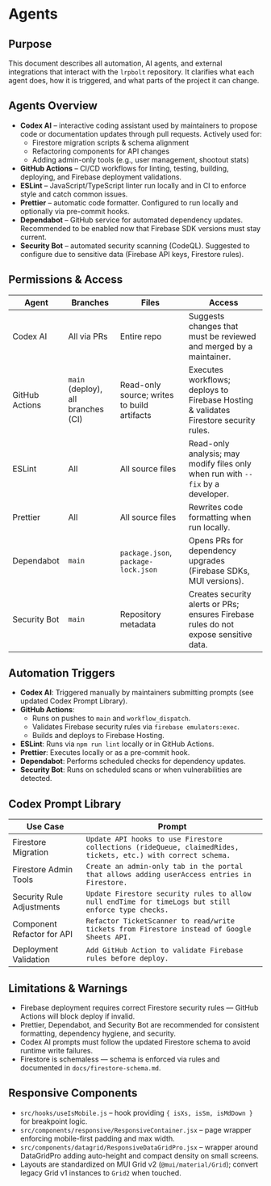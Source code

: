 # Agents

## Purpose
This document describes all automation, AI agents, and external integrations that interact with the `lrpbolt` repository. It clarifies what each agent does, how it is triggered, and what parts of the project it can change.

## Agents Overview

- **Codex AI** – interactive coding assistant used by maintainers to propose code or documentation updates through pull requests. Actively used for:
  - Firestore migration scripts & schema alignment
  - Refactoring components for API changes
  - Adding admin-only tools (e.g., user management, shootout stats)
- **GitHub Actions** – CI/CD workflows for linting, testing, building, deploying, and Firebase deployment validations.
- **ESLint** – JavaScript/TypeScript linter run locally and in CI to enforce style and catch common issues.
- **Prettier** – automatic code formatter. Configured to run locally and optionally via pre-commit hooks.
- **Dependabot** – GitHub service for automated dependency updates. Recommended to be enabled now that Firebase SDK versions must stay current.
- **Security Bot** – automated security scanning (CodeQL). Suggested to configure due to sensitive data (Firebase API keys, Firestore rules).

## Permissions & Access

| Agent          | Branches                           | Files                                       | Access                                                                                  |
| -------------- | ---------------------------------- | ------------------------------------------- | --------------------------------------------------------------------------------------- |
| Codex AI       | All via PRs                        | Entire repo                                 | Suggests changes that must be reviewed and merged by a maintainer.                      |
| GitHub Actions | `main` (deploy), all branches (CI) | Read-only source; writes to build artifacts | Executes workflows; deploys to Firebase Hosting & validates Firestore security rules.   |
| ESLint         | All                                | All source files                            | Read-only analysis; may modify files only when run with `--fix` by a developer.         |
| Prettier       | All                                | All source files                            | Rewrites code formatting when run locally.                                              |
| Dependabot     | `main`                             | `package.json`, `package-lock.json`         | Opens PRs for dependency upgrades (Firebase SDKs, MUI versions).                        |
| Security Bot   | `main`                             | Repository metadata                         | Creates security alerts or PRs; ensures Firebase rules do not expose sensitive data.    |

## Automation Triggers

- **Codex AI**: Triggered manually by maintainers submitting prompts (see updated Codex Prompt Library).
- **GitHub Actions**:
  - Runs on pushes to `main` and `workflow_dispatch`.
  - Validates Firebase security rules via `firebase emulators:exec`.
  - Builds and deploys to Firebase Hosting.
- **ESLint**: Runs via `npm run lint` locally or in GitHub Actions.
- **Prettier**: Executes locally or as a pre-commit hook.
- **Dependabot**: Performs scheduled checks for dependency updates.
- **Security Bot**: Runs on scheduled scans or when vulnerabilities are detected.

## Codex Prompt Library

| Use Case                      | Prompt                                                                                                      |
| ----------------------------- | ---------------------------------------------------------------------------------------------------------- |
| Firestore Migration           | `Update API hooks to use Firestore collections (rideQueue, claimedRides, tickets, etc.) with correct schema.` |
| Firestore Admin Tools         | `Create an admin-only tab in the portal that allows adding userAccess entries in Firestore.`               |
| Security Rule Adjustments     | `Update Firestore security rules to allow null endTime for timeLogs but still enforce type checks.`        |
| Component Refactor for API    | `Refactor TicketScanner to read/write tickets from Firestore instead of Google Sheets API.`                 |
| Deployment Validation         | `Add GitHub Action to validate Firebase rules before deploy.`                                              |

## Limitations & Warnings

- Firebase deployment requires correct Firestore security rules — GitHub Actions will block deploy if invalid.
- Prettier, Dependabot, and Security Bot are recommended for consistent formatting, dependency hygiene, and security.
- Codex AI prompts must follow the updated Firestore schema to avoid runtime write failures.
- Firestore is schemaless — schema is enforced via rules and documented in `docs/firestore-schema.md`.

## Responsive Components

- `src/hooks/useIsMobile.js` – hook providing `{ isXs, isSm, isMdDown }` for breakpoint logic.
- `src/components/responsive/ResponsiveContainer.jsx` – page wrapper enforcing mobile-first padding and max width.
 - `src/components/datagrid/ResponsiveDataGridPro.jsx` – wrapper around DataGridPro adding auto-height and compact density on small screens.
 - Layouts are standardized on MUI Grid v2 (`@mui/material/Grid`); convert legacy Grid v1 instances to `Grid2` when touched.
